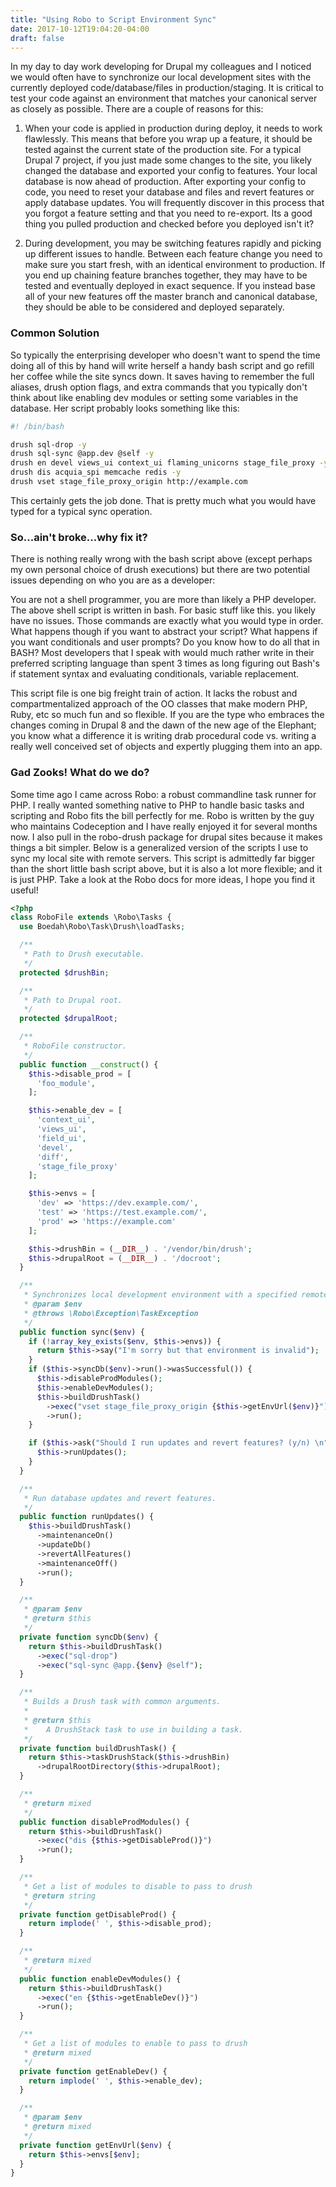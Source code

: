```yaml
---
title: "Using Robo to Script Environment Sync"
date: 2017-10-12T19:04:20-04:00
draft: false
---
```


In my day to day work developing for Drupal my colleagues and I noticed we would often have to synchronize our local development sites with the currently deployed code/database/files in production/staging. It is critical to test your code against an environment that matches your canonical server as closely as possible. There are a couple of reasons for this:

1. When your code is applied in production during deploy, it needs to work flawlessly. This means that before you wrap up a feature, it should be tested against the current state of the production site. For a typical Drupal 7 project, if you just made some changes to the site, you likely changed the database and exported your config to features. Your local database is now ahead of production. After exporting your config to code, you need to reset your database and files and revert features or apply database updates. You will frequently discover in this process that you forgot a feature setting and that you need to re-export. Its a good thing you pulled production and checked before you deployed isn't it?

2. During development, you may be switching features rapidly and picking up different issues to handle. Between each feature change you need to make sure you start fresh, with an identical environment to production. If you end up chaining feature branches together, they may have to be tested and eventually deployed in exact sequence. If you instead base all of your new features off the master branch and canonical database, they should be able to be considered and deployed separately.

### Common Solution
So typically the enterprising developer who doesn't want to spend the time doing all of this by hand will write herself a handy bash script and go refill her coffee while the site syncs down. It saves having to remember the full aliases, drush option flags, and extra commands that you typically don't think about like enabling dev modules or setting some variables in the database. Her script probably looks something like this:

```sh
#! /bin/bash

drush sql-drop -y
drush sql-sync @app.dev @self -y
drush en devel views_ui context_ui flaming_unicorns stage_file_proxy -y
drush dis acquia_spi memcache redis -y
drush vset stage_file_proxy_origin http://example.com
```

This certainly gets the job done. That is pretty much what you would have typed for a typical sync operation.

### So...ain't broke...why fix it?
There is nothing really wrong with the bash script above (except perhaps my own personal choice of drush executions) but there are two potential issues depending on who you are as a developer:

You are not a shell programmer, you are more than likely a PHP developer. The above shell script is written in bash. For basic stuff like this. you likely have no issues. Those commands are exactly what you would type in order. What happens though if you want to abstract your script? What happens if you want conditionals and user prompts? Do you know how to do all that in BASH? Most developers that I speak with would much rather write in their preferred scripting language than spent 3 times as long figuring out Bash's if statement syntax and evaluating conditionals, variable replacement.

This script file is one big freight train of action. It lacks the robust and compartmentalized approach of the OO classes that make modern PHP, Ruby, etc so much fun and so flexible. If you are the type who embraces the changes coming in Drupal 8 and the dawn of the new age of the Elephant; you know what a difference it is writing drab procedural code vs. writing a really well conceived set of objects and expertly plugging them into an app.

### Gad Zooks! What do we do?
Some time ago I came across Robo: a robust commandline task runner for PHP. I really wanted something native to PHP to handle basic tasks and scripting and Robo fits the bill perfectly for me. Robo is written by the guy who maintains Codeception and I have really enjoyed it for several months now. I also pull in the robo-drush package for drupal sites because it makes things a bit simpler. Below is a generalized version of the scripts I use to sync my local site with remote servers. This script is admittedly far bigger than the short little bash script above, but it is also a lot more flexible; and it is just PHP. Take a look at the Robo docs for more ideas, I hope you find it useful!

```php
<?php
class RoboFile extends \Robo\Tasks {
  use Boedah\Robo\Task\Drush\loadTasks;

  /**
   * Path to Drush executable.
   */
  protected $drushBin;

  /**
   * Path to Drupal root.
   */
  protected $drupalRoot;

  /**
   * RoboFile constructor.
   */
  public function __construct() {
    $this->disable_prod = [
      'foo_module',
    ];

    $this->enable_dev = [
      'context_ui',
      'views_ui',
      'field_ui',
      'devel',
      'diff',
      'stage_file_proxy'
    ];

    $this->envs = [
      'dev' => 'https://dev.example.com/',
      'test' => 'https://test.example.com/',
      'prod' => 'https://example.com'
    ];

    $this->drushBin = (__DIR__) . '/vendor/bin/drush';
    $this->drupalRoot = (__DIR__) . '/docroot';
  }

  /**
   * Synchronizes local development environment with a specified remote.
   * @param $env
   * @throws \Robo\Exception\TaskException
   */
  public function sync($env) {
    if (!array_key_exists($env, $this->envs)) {
      return $this->say("I'm sorry but that environment is invalid");
    }
    if ($this->syncDb($env)->run()->wasSuccessful()) {
      $this->disableProdModules();
      $this->enableDevModules();
      $this->buildDrushTask()
        ->exec("vset stage_file_proxy_origin {$this->getEnvUrl($env)}")
        ->run();
    }

    if ($this->ask("Should I run updates and revert features? (y/n) \n") === 'y') {
      $this->runUpdates();
    }
  }

  /**
   * Run database updates and revert features.
   */
  public function runUpdates() {
    $this->buildDrushTask()
      ->maintenanceOn()
      ->updateDb()
      ->revertAllFeatures()
      ->maintenanceOff()
      ->run();
  }

  /**
   * @param $env
   * @return $this
   */
  private function syncDb($env) {
    return $this->buildDrushTask()
      ->exec("sql-drop")
      ->exec("sql-sync @app.{$env} @self");
  }

  /**
   * Builds a Drush task with common arguments.
   *
   * @return $this
   *    A DrushStack task to use in building a task.
   */
  private function buildDrushTask() {
    return $this->taskDrushStack($this->drushBin)
      ->drupalRootDirectory($this->drupalRoot);
  }

  /**
   * @return mixed
   */
  public function disableProdModules() {
    return $this->buildDrushTask()
      ->exec("dis {$this->getDisableProd()}")
      ->run();
  }

  /**
   * Get a list of modules to disable to pass to drush
   * @return string
   */
  private function getDisableProd() {
    return implode(' ', $this->disable_prod);
  }

  /**
   * @return mixed
   */
  public function enableDevModules() {
    return $this->buildDrushTask()
      ->exec("en {$this->getEnableDev()}")
      ->run();
  }

  /**
   * Get a list of modules to enable to pass to drush
   * @return mixed
   */
  private function getEnableDev() {
    return implode(' ', $this->enable_dev);
  }

  /**
   * @param $env
   * @return mixed
   */
  private function getEnvUrl($env) {
    return $this->envs[$env];
  }
}
```
